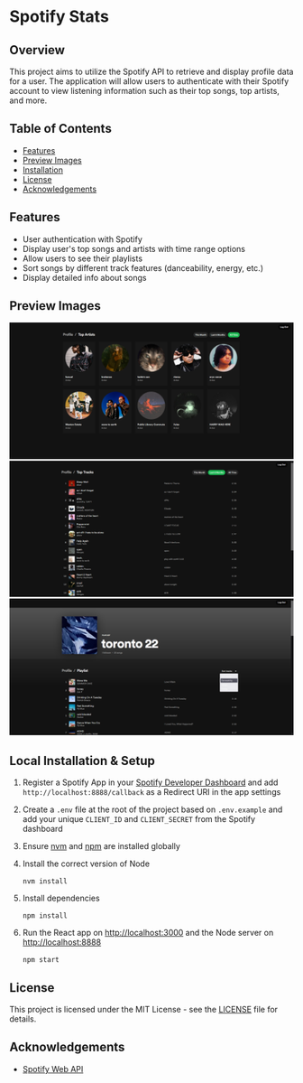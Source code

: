 # Spotify Stats

## Overview
This project aims to utilize the Spotify API to retrieve and display profile data for a user. The application will allow users to authenticate with their Spotify account to view listening information such as their top songs, top artists, and more.

## Table of Contents

- [Features](#features)
- [Preview Images](#preview-images)
- [Installation](#local-installation-&-setup)
- [License](#license)
- [Acknowledgements](#acknowledgements)

## Features
- User authentication with Spotify
- Display user's top songs and artists with time range options
- Allow users to see their playlists
- Sort songs by different track features (danceability, energy, etc.)
- Display detailed info about songs

## Preview Images
![Top Artists Screenshot](/images/topartists.png)
![Top Tracks Screenshot](/images/toptracks.png)
![Playlist Screenshot](/images/playlist.png)

## Local Installation & Setup

1. Register a Spotify App in your [Spotify Developer Dashboard](https://developer.spotify.com/dashboard/) and add `http://localhost:8888/callback` as a Redirect URI in the app settings

2. Create a `.env` file at the root of the project based on `.env.example` and add your unique `CLIENT_ID` and `CLIENT_SECRET` from the Spotify dashboard

3. Ensure [nvm](https://github.com/nvm-sh/nvm) and [npm](https://www.npmjs.com/) are installed globally

4. Install the correct version of Node

    ```shell
    nvm install
    ```

5. Install dependencies

    ```shell
    npm install
    ```

6. Run the React app on <http://localhost:3000> and the Node server on <http://localhost:8888>

    ```shell
    npm start
    ```

## License
This project is licensed under the MIT License - see the [LICENSE](LICENSE) file for details.

## Acknowledgements
- [Spotify Web API](https://developer.spotify.com/documentation/web-api/)
